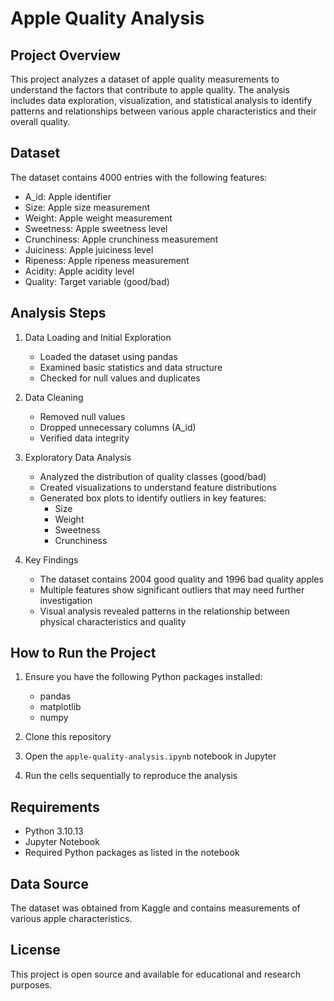 # Apple Quality Analysis

## Project Overview
This project analyzes a dataset of apple quality measurements to understand the factors that contribute to apple quality. The analysis includes data exploration, visualization, and statistical analysis to identify patterns and relationships between various apple characteristics and their overall quality.

## Dataset
The dataset contains 4000 entries with the following features:
- A_id: Apple identifier
- Size: Apple size measurement
- Weight: Apple weight measurement
- Sweetness: Apple sweetness level
- Crunchiness: Apple crunchiness measurement
- Juiciness: Apple juiciness level
- Ripeness: Apple ripeness measurement
- Acidity: Apple acidity level
- Quality: Target variable (good/bad)

## Analysis Steps
1. Data Loading and Initial Exploration
   - Loaded the dataset using pandas
   - Examined basic statistics and data structure
   - Checked for null values and duplicates

2. Data Cleaning
   - Removed null values
   - Dropped unnecessary columns (A_id)
   - Verified data integrity

3. Exploratory Data Analysis
   - Analyzed the distribution of quality classes (good/bad)
   - Created visualizations to understand feature distributions
   - Generated box plots to identify outliers in key features:
     - Size
     - Weight
     - Sweetness
     - Crunchiness

4. Key Findings
   - The dataset contains 2004 good quality and 1996 bad quality apples
   - Multiple features show significant outliers that may need further investigation
   - Visual analysis revealed patterns in the relationship between physical characteristics and quality

## How to Run the Project
1. Ensure you have the following Python packages installed:
   - pandas
   - matplotlib
   - numpy

2. Clone this repository

3. Open the `apple-quality-analysis.ipynb` notebook in Jupyter

4. Run the cells sequentially to reproduce the analysis

## Requirements
- Python 3.10.13
- Jupyter Notebook
- Required Python packages as listed in the notebook

## Data Source
The dataset was obtained from Kaggle and contains measurements of various apple characteristics.

## License
This project is open source and available for educational and research purposes.